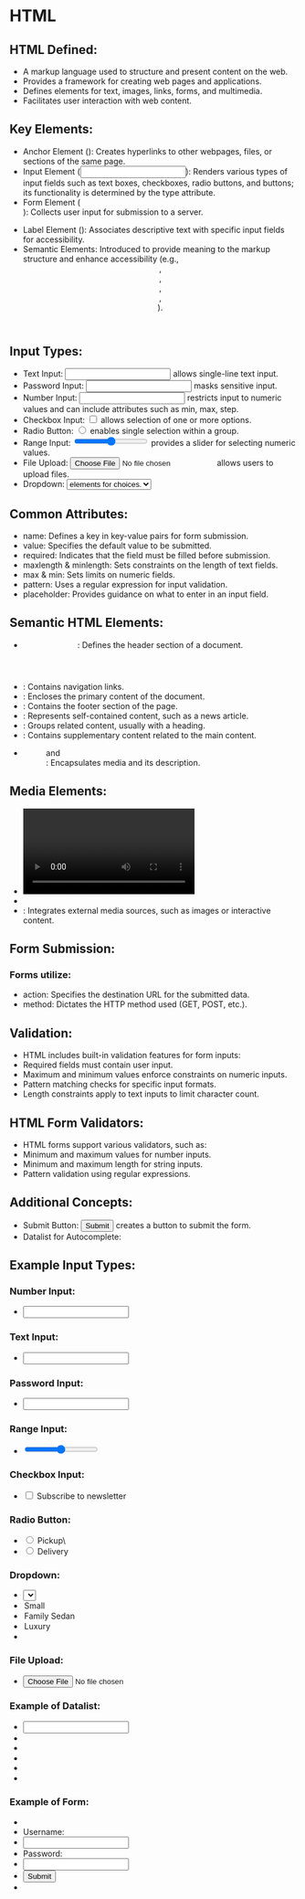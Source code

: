 # HTML

## HTML Defined:
- A markup language used to structure and present content on the web.
- Provides a framework for creating web pages and applications.
- Defines elements for text, images, links, forms, and multimedia.
- Facilitates user interaction with web content.

## Key Elements:
- Anchor Element (<a>): Creates hyperlinks to other webpages, files, or sections of the same page.
- Input Element (<input>): Renders various types of input fields such as text boxes, checkboxes, radio buttons, and buttons; its functionality is determined by the type attribute.
- Form Element (<form>): Collects user input for submission to a server.
- Label Element (<label>): Associates descriptive text with specific input fields for accessibility.
- Semantic Elements: Introduced to provide meaning to the markup structure and enhance accessibility (e.g., <header>, <footer>, <article>, <section>, <aside>).

## Input Types:
- Text Input: <input type="text"> allows single-line text input.
- Password Input: <input type="password"> masks sensitive input.
- Number Input: <input type="number"> restricts input to numeric values and can include attributes such as min, max, step.
- Checkbox Input: <input type="checkbox"> allows selection of one or more options.
- Radio Button: <input type="radio"> enables single selection within a group.
- Range Input: <input type="range"> provides a slider for selecting numeric values.
- File Upload: <input type="file"> allows users to upload files.
- Dropdown: <select> creates a dropdown list with <option> elements for choices.

## Common Attributes:
- name: Defines a key in key-value pairs for form submission.
- value: Specifies the default value to be submitted.
- required: Indicates that the field must be filled before submission.
- maxlength & minlength: Sets constraints on the length of text fields.
- max & min: Sets limits on numeric fields.
- pattern: Uses a regular expression for input validation.
- placeholder: Provides guidance on what to enter in an input field.

## Semantic HTML Elements:
- <header>: Defines the header section of a document.
- <nav>: Contains navigation links.
- <main>: Encloses the primary content of the document.
- <footer>: Contains the footer section of the page.
- <article>: Represents self-contained content, such as a news article.
- <section>: Groups related content, usually with a heading.
- <aside>: Contains supplementary content related to the main content.
- <figure> and <figcaption>: Encapsulates media and its description.

## Media Elements:
- <video>: Embeds video content in the page.
- <audio>: Embeds audio content.
- <embed>: Integrates external media sources, such as images or interactive content.

## Form Submission:
### Forms utilize:
- action: Specifies the destination URL for the submitted data.
- method: Dictates the HTTP method used (GET, POST, etc.).

## Validation:
- HTML includes built-in validation features for form inputs:
- Required fields must contain user input.
- Maximum and minimum values enforce constraints on numeric inputs.
- Pattern matching checks for specific input formats.
- Length constraints apply to text inputs to limit character count.

## HTML Form Validators:
- HTML forms support various validators, such as:
- Minimum and maximum values for number inputs.
- Minimum and maximum length for string inputs.
- Pattern validation using regular expressions.

## Additional Concepts:
- Submit Button: <input type="submit"> creates a button to submit the form.
- Datalist for Autocomplete: <datalist> provides a list of predefined options for <input> fields.

## Example Input Types:
### Number Input:
- <input type="number" name="balance" />
### Text Input:
- <input type="text" name="username">
### Password Input:
- <input type="password" name="password" required>
### Range Input:
- <input type="range" name="volume" min="0" max="100">
### Checkbox Input:
- <input type="checkbox" name="subscribe" value="newsletter"> Subscribe to newsletter
### Radio Button:
- <input name="delivery_option" type="radio" value="pickup" /> Pickup\
- <input name="delivery_option" type="radio" value="delivery" /> Delivery
### Dropdown:
- <select name="rental-option">
- <option value="small">Small</option>
- <option value="family">Family Sedan</option>
- <option value="lux">Luxury</option>
- </select>
### File Upload:
- <input type="file" name="upload">
### Example of Datalist:
- <input list="ide" />
- <datalist id="ide">
- <option value="Visual Studio Code" />
- <option value="Atom" />
- <option value="Sublime Text" />
- </datalist>
### Example of Form:
- <form action="/submit" method="POST">
- <label for="username">Username:</label>
- <input type="text" name="username" required>
- <label for="password">Password:</label>
- <input type="password" name="password" required>   
- <input type="submit" value="Submit">
- </form>
